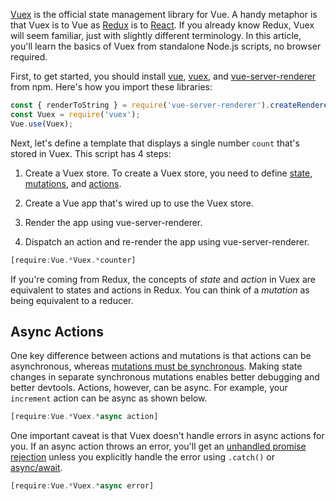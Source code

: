 [Vuex](https://github.com/vuejs/vuex) is the official state management library for Vue. A handy metaphor is that Vuex is to Vue as [Redux](https://www.npmjs.com/package/redux) is to [React](https://www.npmjs.com/package/react). If you already know Redux, Vuex will seem familiar, just with slightly different terminology. In this article, you'll learn the basics of Vuex from standalone Node.js scripts, no browser required.

First, to get started, you should install [vue](https://www.npmjs.com/package/vue), [vuex](https://www.npmjs.com/package/vuex), and [vue-server-renderer](https://www.npmjs.com/package/vue-server-renderer) from npm. Here's how you import these libraries:

```javascript
const { renderToString } = require('vue-server-renderer').createRenderer();
const Vuex = require('vuex');
Vue.use(Vuex);
```

Next, let's define a template that displays a single number `count` that's stored in Vuex. This script has 4 steps:

1) Create a Vuex store. To create a Vuex store, you need to define [state](https://vuex.vuejs.org/guide/state.html), [mutations](https://vuex.vuejs.org/guide/mutations.html), and [actions](https://vuex.vuejs.org/guide/actions.html).

2) Create a Vue app that's wired up to use the Vuex store.

3) Render the app using vue-server-renderer.

4) Dispatch an action and re-render the app using vue-server-renderer.

```javascript
[require:Vue.*Vuex.*counter]
```

If you're coming from Redux, the concepts of _state_ and _action_ in Vuex are equivalent to states and actions in Redux. You can think of a _mutation_ as being equivalent to a reducer.

Async Actions
-------------

One key difference between actions and mutations is that actions can be asynchronous, whereas [mutations must be synchronous](https://vuex.vuejs.org/guide/mutations.html#mutations-must-be-synchronous). Making state changes in separate synchronous mutations enables better debugging and better devtools. Actions, however, can be async. For example, your `increment` action can be async as shown below.

```javascript
[require:Vue.*Vuex.*async action]
```

One important caveat is that Vuex doesn't handle errors in async actions for you. If an async action throws an error, you'll get an [unhandled promise rejection](https://thecodebarbarian.com/unhandled-promise-rejections-in-node.js.html) unless you explicitly handle the error using `.catch()` or [async/await](https://thecodebarbarian.com/80-20-guide-to-async-await-in-node.js).

```javascript
[require:Vue.*Vuex.*async error]
```